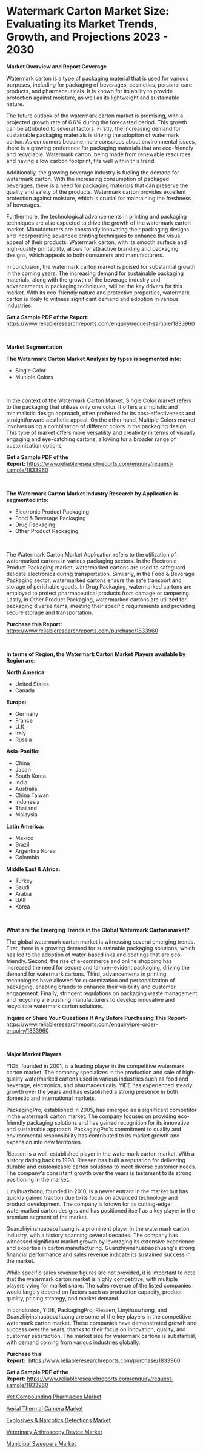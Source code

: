 <p><h1>Watermark Carton Market Size: Evaluating its Market Trends, Growth, and Projections 2023 - 2030</h1></p><p><strong>Market Overview and Report Coverage</strong></p>
<p><p>Watermark carton is a type of packaging material that is used for various purposes, including for packaging of beverages, cosmetics, personal care products, and pharmaceuticals. It is known for its ability to provide protection against moisture, as well as its lightweight and sustainable nature.</p><p>The future outlook of the watermark carton market is promising, with a projected growth rate of 6.6% during the forecasted period. This growth can be attributed to several factors. Firstly, the increasing demand for sustainable packaging materials is driving the adoption of watermark carton. As consumers become more conscious about environmental issues, there is a growing preference for packaging materials that are eco-friendly and recyclable. Watermark carton, being made from renewable resources and having a low carbon footprint, fits well within this trend.</p><p>Additionally, the growing beverage industry is fueling the demand for watermark carton. With the increasing consumption of packaged beverages, there is a need for packaging materials that can preserve the quality and safety of the products. Watermark carton provides excellent protection against moisture, which is crucial for maintaining the freshness of beverages.</p><p>Furthermore, the technological advancements in printing and packaging techniques are also expected to drive the growth of the watermark carton market. Manufacturers are constantly innovating their packaging designs and incorporating advanced printing techniques to enhance the visual appeal of their products. Watermark carton, with its smooth surface and high-quality printability, allows for attractive branding and packaging designs, which appeals to both consumers and manufacturers.</p><p>In conclusion, the watermark carton market is poised for substantial growth in the coming years. The increasing demand for sustainable packaging materials, along with the growth of the beverage industry and advancements in packaging techniques, will be the key drivers for this market. With its eco-friendly nature and protective properties, watermark carton is likely to witness significant demand and adoption in various industries.</p></p>
<p><strong>Get a Sample PDF of the Report:</strong> <a href="https://www.reliableresearchreports.com/enquiry/request-sample/1833960">https://www.reliableresearchreports.com/enquiry/request-sample/1833960</a></p>
<p>&nbsp;</p>
<p><strong>Market Segmentation</strong></p>
<p><strong>The Watermark Carton Market Analysis by types is segmented into:</strong></p>
<p><ul><li>Single Color</li><li>Multiple Colors</li></ul></p>
<p>&nbsp;</p>
<p><p>In the context of the Watermark Carton Market, Single Color market refers to the packaging that utilizes only one color. It offers a simplistic and minimalistic design approach, often preferred for its cost-effectiveness and straightforward aesthetic appeal. On the other hand, Multiple Colors market involves using a combination of different colors in the packaging design. This type of market offers more versatility and creativity in terms of visually engaging and eye-catching cartons, allowing for a broader range of customization options.</p></p>
<p><strong>Get a Sample PDF of the Report:</strong>&nbsp;<a href="https://www.reliableresearchreports.com/enquiry/request-sample/1833960">https://www.reliableresearchreports.com/enquiry/request-sample/1833960</a></p>
<p>&nbsp;</p>
<p><strong>The Watermark Carton Market Industry Research by Application is segmented into:</strong></p>
<p><ul><li>Electronic Product Packaging</li><li>Food & Beverage Packaging</li><li>Drug Packaging</li><li>Other Product Packaging</li></ul></p>
<p>&nbsp;</p>
<p><p>The Watermark Carton Market Application refers to the utilization of watermarked cartons in various packaging sectors. In the Electronic Product Packaging market, watermarked cartons are used to safeguard delicate electronics during transportation. Similarly, in the Food & Beverage Packaging sector, watermarked cartons ensure the safe transport and storage of perishable goods. In Drug Packaging, watermarked cartons are employed to protect pharmaceutical products from damage or tampering. Lastly, in Other Product Packaging, watermarked cartons are utilized for packaging diverse items, meeting their specific requirements and providing secure storage and transportation.</p></p>
<p><strong>Purchase this Report:</strong>&nbsp; <a href="https://www.reliableresearchreports.com/purchase/1833960">https://www.reliableresearchreports.com/purchase/1833960</a></p>
<p>&nbsp;</p>
<p><strong>In terms of Region, the Watermark Carton Market Players available by Region are:</strong></p>
<p>
    <p> <strong> North America: </strong>
        <ul>
            <li>United States</li>
            <li>Canada</li>
        </ul>
        </p> 
    <p> <strong> Europe: </strong>
        <ul>
            <li>Germany</li>
            <li>France</li>
            <li>U.K.</li>
            <li>Italy</li>
            <li>Russia</li>
        </ul>
        </p> 
    <p> <strong> Asia-Pacific: </strong>
        <ul>
            <li>China</li>
            <li>Japan</li>
            <li>South Korea</li>
            <li>India</li>
            <li>Australia</li>
            <li>China Taiwan</li>
            <li>Indonesia</li>
            <li>Thailand</li>
            <li>Malaysia</li>
        </ul>
        </p> 
    <p> <strong> Latin America: </strong>
        <ul>
            <li>Mexico</li>
            <li>Brazil</li>
            <li>Argentina Korea</li>
            <li>Colombia</li>
        </ul>
        </p> 
    <p> <strong> Middle East & Africa: </strong>
        <ul>
            <li>Turkey</li>
            <li>Saudi</li>
            <li>Arabia</li>
            <li>UAE</li>
            <li>Korea</li>
        </ul>
    </p>
    </p>
<p>&nbsp;</p>
<p><strong>What are the Emerging Trends in the Global Watermark Carton market?</strong></p>
<p><p>The global watermark carton market is witnessing several emerging trends. First, there is a growing demand for sustainable packaging solutions, which has led to the adoption of water-based inks and coatings that are eco-friendly. Second, the rise of e-commerce and online shopping has increased the need for secure and tamper-evident packaging, driving the demand for watermark cartons. Third, advancements in printing technologies have allowed for customization and personalization of packaging, enabling brands to enhance their visibility and customer engagement. Finally, stringent regulations on packaging waste management and recycling are pushing manufacturers to develop innovative and recyclable watermark carton solutions.</p></p>
<p><strong>Inquire or Share Your Questions If Any Before Purchasing This Report</strong>- <a href="https://www.reliableresearchreports.com/enquiry/pre-order-enquiry/1833960">https://www.reliableresearchreports.com/enquiry/pre-order-enquiry/1833960</a></p>
<p>&nbsp;</p>
<p><strong>Major Market Players</strong></p>
<p><p>YIDE, founded in 2001, is a leading player in the competitive watermark carton market. The company specializes in the production and sale of high-quality watermarked cartons used in various industries such as food and beverage, electronics, and pharmaceuticals. YIDE has experienced steady growth over the years and has established a strong presence in both domestic and international markets.</p><p>PackagingPro, established in 2005, has emerged as a significant competitor in the watermark carton market. The company focuses on providing eco-friendly packaging solutions and has gained recognition for its innovative and sustainable approach. PackagingPro's commitment to quality and environmental responsibility has contributed to its market growth and expansion into new territories.</p><p>Riessen is a well-established player in the watermark carton market. With a history dating back to 1998, Riessen has built a reputation for delivering durable and customizable carton solutions to meet diverse customer needs. The company's consistent growth over the years is testament to its strong positioning in the market.</p><p>Linyihuazhong, founded in 2010, is a newer entrant in the market but has quickly gained traction due to its focus on advanced technology and product development. The company is known for its cutting-edge watermarked carton designs and has positioned itself as a key player in the premium segment of the market.</p><p>Guanzhiyinshuabaozhuang is a prominent player in the watermark carton industry, with a history spanning several decades. The company has witnessed significant market growth by leveraging its extensive experience and expertise in carton manufacturing. Guanzhiyinshuabaozhuang's strong financial performance and sales revenue indicate its sustained success in the market.</p><p>While specific sales revenue figures are not provided, it is important to note that the watermark carton market is highly competitive, with multiple players vying for market share. The sales revenue of the listed companies would largely depend on factors such as production capacity, product quality, pricing strategy, and market demand.</p><p>In conclusion, YIDE, PackagingPro, Riessen, Linyihuazhong, and Guanzhiyinshuabaozhuang are some of the key players in the competitive watermark carton market. These companies have demonstrated growth and success over the years, thanks to their focus on innovation, quality, and customer satisfaction. The market size for watermark cartons is substantial, with demand coming from various industries globally.</p></p>
<p><strong>Purchase this Report:</strong>&nbsp;&nbsp;<a href="https://www.reliableresearchreports.com/purchase/1833960">https://www.reliableresearchreports.com/purchase/1833960</a></p>
<p></p>
<p><strong>Get a Sample PDF of the Report:</strong>&nbsp;<a href="https://www.reliableresearchreports.com/enquiry/request-sample/1833960">https://www.reliableresearchreports.com/enquiry/request-sample/1833960</a></p>
<p><p><a href="https://github.com/Chiragrp22/Market-Research-Report-List-1/blob/main/vet-compounding-pharmacies-market.md">Vet Compounding Pharmacies Market</a></p><p><a href="https://www.linkedin.com/pulse/aerial-thermal-camera-market-size-share-global-analysis/">Aerial Thermal Camera Market</a></p><p><a href="https://www.linkedin.com/pulse/explosives-amp-narcotics-detections-market-research-report/">Explosives & Narcotics Detections Market</a></p><p><a href="https://github.com/ChiragRP21/Market-Research-Report-List-1/blob/main/veterinary-arthroscopy-device-market.md">Veterinary Arthroscopy Device Market</a></p><p><a href="https://medium.com/@marieriley2012/municipal-sweepers-market-size-reveals-the-best-marketing-channels-in-global-industry-e0f1a211dec4">Municipal Sweepers Market</a></p></p>